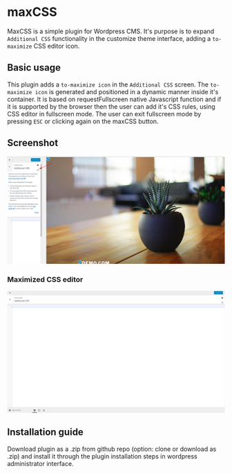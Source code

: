 # maxCSS

MaxCSS is a simple plugin for Wordpress CMS. It's purpose is to expand `Additional CSS` functionality in the customize theme interface, adding a `to-maximize` CSS editor icon.

## Basic usage

This plugin adds a `to-maximize icon` in the `Additional CSS` screen. The `to-maximize icon` is generated and positioned in a dynamic manner inside it's container. It is based on requestFullscreen native Javascript function and if it is supported by the browser then the user can add it's CSS rules, using CSS editor in fullscreen mode. The user can exit fullscreen mode by pressing `ESC` or clicking again on the maxCSS button.

## Screenshot

![alt text](https://github.com/myapos/maxCSS/blob/master/assets/screenshot-1.png)

### Maximized CSS editor

![alt text](https://github.com/myapos/maxCSS/blob/master/assets/screenshot-2.png)

## Installation guide

Download plugin as a .zip from github repo (option: clone or download as .zip) and install it through the plugin installation steps in wordpress administrator interface.
